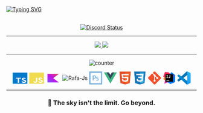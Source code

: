 [![Typing SVG](https://readme-typing-svg.herokuapp.com?font=Fira+Code&pause=1000&color=00FFF4&width=435&lines=Developer+Typescript%2C+Javascript+and+studying+python)](https://git.io/typing-svg)

<p align="center">
    <br>
  <a href="https://discord.com/users/909197654066593812" target="_blank">
    <img width="45%" src="https://lanyard.cnrad.dev/api/909197654066593812?bg=080808&borderRadius=5px" alt="Discord Status"/>
    </a>

---

<div align="center">
  <a href="https://github.com/zLuc-us?tab=repositories">
    <img height="180em" src="https://github-readme-stats.vercel.app/api/top-langs/?username=zLuc-us&layout=compact&langs_count=7&theme=react&hide_border=true&hide=makefile,handlebars,html"/>
    <img height="180em" src="https://github-readme-stats.vercel.app/api?username=zLuc-us&show_icons=true&theme=react&include_all_commits=true&count_private=true&hide_border=true"/>
  </a>
</div>

---

<div style="display: inline_block" align="center">

![counter](https://count.chiya.dev/get/@Luc)

</div>

<div style="display: inline_block" align="center">
    <img align="center" alt="Rafa-CSS" height="30" width="40" src="https://raw.githubusercontent.com/devicons/devicon/master/icons/typescript/typescript-plain.svg">
    <img align="center" alt="Rafa-Js" height="30" width="40" src="https://raw.githubusercontent.com/devicons/devicon/master/icons/javascript/javascript-plain.svg">
<img align="center" alt="Rafa-Js" height="30" width="40" src="https://raw.githubusercontent.com/devicons/devicon/master/icons/kotlin/kotlin-original.svg">
    <img align="center" alt="Rafa-Js" height="35" width="35" src="https://cdn.iconscout.com/icon/free/png-256/node-js-1174925.png">
    <img align="center" alt="Rafa-Js" height="35" width="35" src="https://raw.githubusercontent.com/devicons/devicon/master/icons/photoshop/photoshop-line.svg">
    <img align="center" alt="Rafa-Js" height="35" width="35" src="https://raw.githubusercontent.com/devicons/devicon/master/icons/vuejs/vuejs-original.svg">
    <img align="center" alt="Rafa-Js" height="35" width="35" src="https://raw.githubusercontent.com/devicons/devicon/master/icons/html5/html5-original.svg">
    <img align="center" alt="Rafa-Js" height="35" width="35" src="https://raw.githubusercontent.com/devicons/devicon/master/icons/css3/css3-original.svg">
    <img align="center" alt="Rafa-Js" height="35" width="35" src="https://raw.githubusercontent.com/devicons/devicon/master/icons/git/git-original.svg">
    <img align="center" alt="Rafa-Js" height="35" width="35" src="https://raw.githubusercontent.com/devicons/devicon/master/icons/intellij/intellij-original.svg">
    <img align="center" alt="Rafa-Js" height="35" width="35" src="https://raw.githubusercontent.com/devicons/devicon/master/icons/vscode/vscode-original.svg">

</div>

</div>

<hr>

<h3 align='center'>
    🚀 The sky isn't the limit. Go beyond.
</h3>
